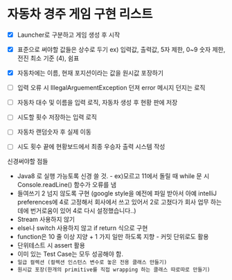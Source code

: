 # 자동차 경주 게임 구현 리스트

- [x]  Launcher로 구분하고 게임 생성 후 시작
- [x]  표준으로 써야할 값들은 상수로 두기 ex) 입력값, 출력값, 5자 제한, 0~9 숫자 제한, 전진 최소 기준 (4), 쉼표
- [x]  자동차에는 이름, 현재 포지션이라는 값을 원시값 포장하기 
- [ ]  입력 오류 시 IllegalArguementException 던져 error 메시지 던지는 로직
- [ ]  자동차 대수 및 이름을 입력 로직, 자동차 생성 후 현황 판에 저장
- [ ]  시도할 횟수 저장하는 입력 로직
- [ ]  자동차 랜덤숫자 후 실제 이동
- [ ]  시도 횟수 끝에 현황보드에서 최종 우승자 출력 시스템 작성


신경써야할 점들

- Java8 로 실행 가능토록 신경 쓸 것. - ex)모르고 11에서 돌릴 때 while 문 시 Console.readLine() 함수가 오류를 냄
- 들여쓰기 2 넘지 않도록 구현 (google style을 예전에 파일 받아서 아예 intelliJ preferences에 4로 고정해서 회사에서 쓰고 있어서 2로 고쳤다가 회사 업무 하는 데에 번거로움이 있어 4로 다시 설정했습니다..)
- Stream 사용하지 않기
- else나 switch 사용하지 않고 if return  식으로 구현
- function은 10 줄 이상 지양 + 1 가지 일만 하도록 지향 - 커밋 단위로도 활용
- 단위테스트 시 assert 활용
- 이미 있는 Test Case는 모두 성공해야 함.
- `일급 컬렉션 (컬렉션 인스턴스 변수로 놓은 전용 클래스 만들기)`
- `원시값 포장(한개의 primitive를 직접 wrapping 하는 클래스 따로따로 만들기)`